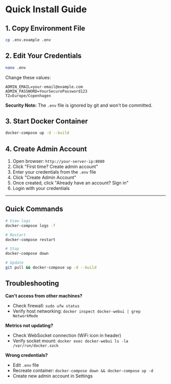 # Quick Install Guide

## 1. Copy Environment File

```bash
cp .env.example .env
```

## 2. Edit Your Credentials

```bash
nano .env
```

Change these values:
```env
ADMIN_EMAIL=your-email@example.com
ADMIN_PASSWORD=YourSecurePassword123
TZ=Europe/Copenhagen
```

**Security Note:** The `.env` file is ignored by git and won't be committed.

## 3. Start Docker Container

```bash
docker-compose up -d --build
```

## 4. Create Admin Account

1. Open browser: `http://your-server-ip:8080`
2. Click "First time? Create admin account"
3. Enter your credentials from the `.env` file
4. Click "Create Admin Account"
5. Once created, click "Already have an account? Sign in"
6. Login with your credentials

---

## Quick Commands

```bash
# View logs
docker-compose logs -f

# Restart
docker-compose restart

# Stop
docker-compose down

# Update
git pull && docker-compose up -d --build
```

## Troubleshooting

**Can't access from other machines?**
- Check firewall: `sudo ufw status`
- Verify host networking: `docker inspect docker-webui | grep NetworkMode`

**Metrics not updating?**
- Check WebSocket connection (WiFi icon in header)
- Verify socket mount: `docker exec docker-webui ls -la /var/run/docker.sock`

**Wrong credentials?**
- Edit `.env` file
- Recreate container: `docker-compose down && docker-compose up -d`
- Create new admin account in Settings
